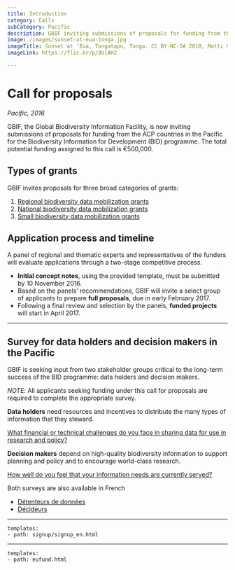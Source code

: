 ```yaml
---
title: Introduction
category: Calls
subCategory: Pacific
description: GBIF inviting submissions of proposals for funding from the ACP countries in the Pacific for the Biodiversity Information for Development (BID) programme.
image: /images/sunset-at-eua-tonga.jpg
imageTitle: Sunset at 'Eua, Tongatapu, Tonga. CC BY-NC-SA 2010, Matti Vuorre.
imageLink: https://flic.kr/p/8UiAH2

---
```

# Call for proposals

_Pacific, 2016_

GBIF, the Global Biodiversity Information Facility, is now inviting submissions of proposals for funding from the ACP countries in the Pacific for the Biodiversity Information for Development (BID) programme. The total potential funding assigned to this call is €500,000.

## Types of grants

GBIF invites proposals for three broad categories of grants:

1. [Regional biodiversity data mobilization grants](../regional-grants)
2. [National biodiversity data mobilization grants](../national-grants)
3. [Small biodiversity data mobilization grants](../small-grants)

## Application process and timeline

A panel of regional and thematic experts and representatives of the funders will evaluate applications through a two-stage competitive process.

+ **Initial concept notes**, using the provided template, must be submitted by 10 November 2016.
+ Based on the panels’ recommendations, GBIF will invite a select group of applicants to prepare **full proposals**, due in early February 2017.
+ Following a final review and selection by the panels, **funded projects** will start in April 2017.
________________

## Survey for data holders and decision makers in the Pacific

GBIF is seeking input from two stakeholder groups critical to the long-term success of the BID programme: data holders and decision makers. 

*NOTE*: All applicants seeking funding under this call for proposals are required to complete the appropriate survey.

**Data holders** need resources and incentives to distribute the many types of information that they steward. 

[What financial or technical challenges do you face in sharing data for use in research and policy?](https://www.surveymonkey.com/r/8VMYWGH)

**Decision makers** depend on high-quality biodiversity information to support planning and policy and to encourage world-class research. 

[How well do you feel that your information needs are currently served?](https://www.surveymonkey.com/r/8VQXG7W)

Both surveys are also available in French
+ [Détenteurs de données](https://fr.surveymonkey.com/r/7NSCNPW)
+ [Décideurs](https://fr.surveymonkey.com/r/9J3T2XS)

-----

```styledYaml
templates:
- path: signup/signup_en.html
```


---------

```styledYaml
templates:
- path: eufund.html
```